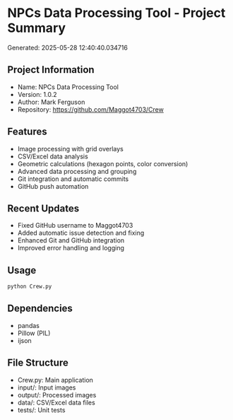 # NPCs Data Processing Tool - Project Summary
Generated: 2025-05-28 12:40:40.034716

## Project Information
- Name: NPCs Data Processing Tool
- Version: 1.0.2
- Author: Mark Ferguson
- Repository: https://github.com/Maggot4703/Crew

## Features
- Image processing with grid overlays
- CSV/Excel data analysis
- Geometric calculations (hexagon points, color conversion)
- Advanced data processing and grouping
- Git integration and automatic commits
- GitHub push automation

## Recent Updates
- Fixed GitHub username to Maggot4703
- Added automatic issue detection and fixing
- Enhanced Git and GitHub integration
- Improved error handling and logging

## Usage
```bash
python Crew.py
```

## Dependencies
- pandas
- Pillow (PIL)
- ijson

## File Structure
- Crew.py: Main application
- input/: Input images
- output/: Processed images
- data/: CSV/Excel data files
- tests/: Unit tests
